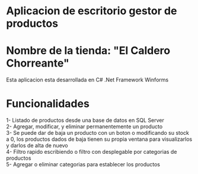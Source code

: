 # Aplicacion de escritorio gestor de productos
# Nombre de la tienda: "El Caldero Chorreante"
Esta aplicacion esta desarrollada en C# .Net Framework Winforms

# Funcionalidades <br>
1- Listado de productos desde una base de datos en SQL Server <br>
2- Agregar, modificar, y eliminar permanentemente un producto <br>
3- Se puede dar de baja un producto con un boton o modificando su stock a 0, los productos dados de baja tienen su propia ventana para visualizarlos y darlos de alta de nuevo <br>
4- Filtro rapido escribiendo o filtro con desplegable por categorias de productos <br>
5- Agregar o eliminar categorias para establecer los productos

